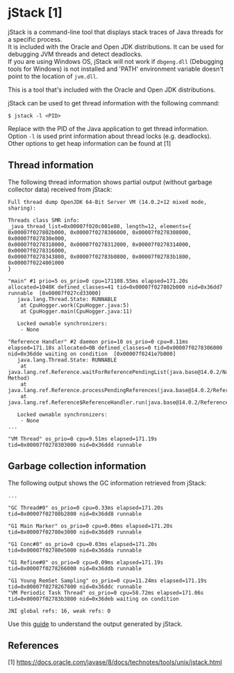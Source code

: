 # jStack [1]
jStack is a command-line tool that displays stack traces of Java threads for a specific process. <br>
It is included with the Oracle and Open JDK distributions. It can be used for debugging JVM threads and detect deadlocks. <br>
If you are using Windows OS, jStack will not work if `dbgeng.dll` (Debugging tools for Windows) is not installed and 'PATH' environment variable doesn't point to the location of `jvm.dll`.<br>

This is a tool that's included with the Oracle and Open JDK distributions. <br>

jStack can be used to get thread information with the following command:<br>

```
$ jstack -l <PID>
```

Replace <PID> with the PID of the Java application to get thread information.
Option `-l` is used print information about thread locks (e.g. deadlocks). Other options to get heap information can be found at [1]<br>

## Thread information
The following thread information shows partial output (without garbage collector data) received from jStack:
```
Full thread dump OpenJDK 64-Bit Server VM (14.0.2+12 mixed mode, sharing):

Threads class SMR info:
_java_thread_list=0x00007f020c001e80, length=12, elements={
0x00007f027802b000, 0x00007f0278306000, 0x00007f0278308000, 0x00007f027830e000,
0x00007f0278310000, 0x00007f0278312000, 0x00007f0278314000, 0x00007f0278316000,
0x00007f0278343800, 0x00007f02783b0800, 0x00007f02783b1800, 0x00007f0224001000
}

"main" #1 prio=5 os_prio=0 cpu=171108.55ms elapsed=171.20s allocated=1048K defined_classes=41 tid=0x00007f027802b000 nid=0x36dd7 runnable  [0x00007f027cd33000]
   java.lang.Thread.State: RUNNABLE
	at CpuHogger.work(CpuHogger.java:5)
	at CpuHogger.main(CpuHogger.java:11)

   Locked ownable synchronizers:
	- None

"Reference Handler" #2 daemon prio=10 os_prio=0 cpu=0.11ms elapsed=171.18s allocated=0B defined_classes=0 tid=0x00007f0278306000 nid=0x36dde waiting on condition  [0x00007f0241e7b000]
   java.lang.Thread.State: RUNNABLE
	at java.lang.ref.Reference.waitForReferencePendingList(java.base@14.0.2/Native Method)
	at java.lang.ref.Reference.processPendingReferences(java.base@14.0.2/Reference.java:241)
	at java.lang.ref.Reference$ReferenceHandler.run(java.base@14.0.2/Reference.java:213)

   Locked ownable synchronizers:
	- None
...

"VM Thread" os_prio=0 cpu=9.51ms elapsed=171.19s tid=0x00007f0278303000 nid=0x36ddd runnable  

```

## Garbage collection information

The following output shows the GC information retrieved from jStack:
```
...

"GC Thread#0" os_prio=0 cpu=0.33ms elapsed=171.20s tid=0x00007f02780b2800 nid=0x36dd8 runnable  

"G1 Main Marker" os_prio=0 cpu=0.06ms elapsed=171.20s tid=0x00007f02780e3000 nid=0x36dd9 runnable  

"G1 Conc#0" os_prio=0 cpu=0.03ms elapsed=171.20s tid=0x00007f02780e5000 nid=0x36dda runnable  

"G1 Refine#0" os_prio=0 cpu=0.09ms elapsed=171.19s tid=0x00007f0278266000 nid=0x36ddb runnable  

"G1 Young RemSet Sampling" os_prio=0 cpu=11.24ms elapsed=171.19s tid=0x00007f0278267800 nid=0x36ddc runnable  
"VM Periodic Task Thread" os_prio=0 cpu=58.72ms elapsed=171.06s tid=0x00007f02783b3800 nid=0x36deb waiting on condition  

JNI global refs: 16, weak refs: 0

```
Use this [guide](https://dzone.com/articles/how-to-read-a-thread-dump) to understand the output generated by jStack.<br>

## References
[1] https://docs.oracle.com/javase/8/docs/technotes/tools/unix/jstack.html <br>